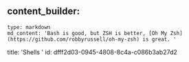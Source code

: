 content_builder:
  - 
    type: markdown
    md_content: 'Bash is good, but ZSH is better, [Oh My Zsh](https://github.com/robbyrussell/oh-my-zsh) is great. '
title: 'Shells '
id: dfff2d03-0945-4808-8c4a-c086b3ab27d2
